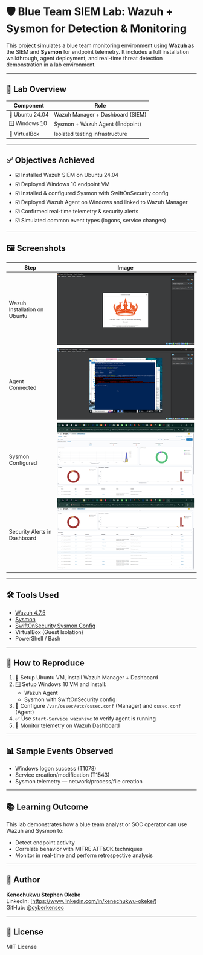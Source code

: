 # 🛡️ Blue Team SIEM Lab: Wazuh + Sysmon for Detection & Monitoring

This project simulates a blue team monitoring environment using **Wazuh** as the SIEM and **Sysmon** for endpoint telemetry. It includes a full installation walkthrough, agent deployment, and real-time threat detection demonstration in a lab environment.

---

## 🧪 Lab Overview

| Component      | Role                              |
|----------------|-----------------------------------|
| 🐧 Ubuntu 24.04 | Wazuh Manager + Dashboard (SIEM)  |
| 🪟 Windows 10   | Sysmon + Wazuh Agent (Endpoint)   |
| 🔄 VirtualBox   | Isolated testing infrastructure   |

---

## ✅ Objectives Achieved

- ☑️ Installed Wazuh SIEM on Ubuntu 24.04
- ☑️ Deployed Windows 10 endpoint VM
- ☑️ Installed & configured Sysmon with SwiftOnSecurity config
- ☑️ Deployed Wazuh Agent on Windows and linked to Wazuh Manager
- ☑️ Confirmed real-time telemetry & security alerts
- ☑️ Simulated common event types (logons, service changes)

---

## 🖼️ Screenshots

| Step | Image |
|------|-------|
| Wazuh Installation on Ubuntu | ![Ubuntu Install](screenshots/ubuntu-install.png) |
| Agent Connected | ![Agent Connected](screenshots/agent-connected.png) |
| Sysmon Configured | ![Sysmon](screenshots/sysmon-loaded.png) |
| Security Alerts in Dashboard | ![Alerts](screenshots/security-alerts.png) |

---

## 🛠️ Tools Used

- [Wazuh 4.7.5](https://wazuh.com)
- [Sysmon](https://docs.microsoft.com/en-us/sysinternals/downloads/sysmon)
- [SwiftOnSecurity Sysmon Config](https://github.com/SwiftOnSecurity/sysmon-config)
- VirtualBox (Guest Isolation)
- PowerShell / Bash

---

## 🚀 How to Reproduce

1. 🐧 Setup Ubuntu VM, install Wazuh Manager + Dashboard
2. 🪟 Setup Windows 10 VM and install:
   - Wazuh Agent
   - Sysmon with SwiftOnSecurity config
3. 🧠 Configure `/var/ossec/etc/ossec.conf` (Manager) and `ossec.conf` (Agent)
4. ✅ Use `Start-Service wazuhsvc` to verify agent is running
5. 📡 Monitor telemetry on Wazuh Dashboard

---

## 📊 Sample Events Observed

- Windows logon success (T1078)
- Service creation/modification (T1543)
- Sysmon telemetry — network/process/file creation

---

## 📚 Learning Outcome

This lab demonstrates how a blue team analyst or SOC operator can use Wazuh and Sysmon to:

- Detect endpoint activity
- Correlate behavior with MITRE ATT&CK techniques
- Monitor in real-time and perform retrospective analysis

---

## 📌 Author

**Kenechukwu Stephen Okeke**  
LinkedIn: [https://www.linkedin.com/in/kenechukwu-okeke/)  
GitHub: [@cyberkensec](https://github.com/cyberkensec)

---

## 📎 License

MIT License
